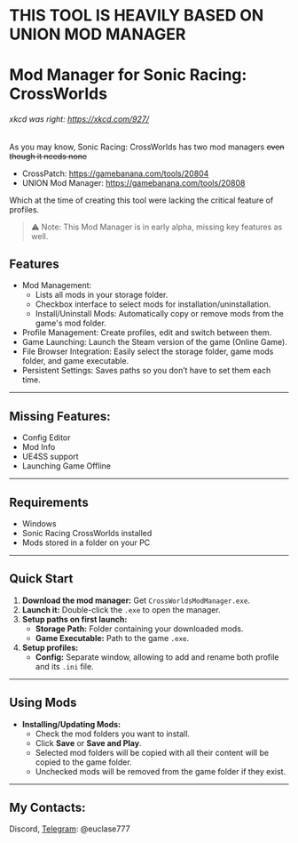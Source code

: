 # THIS TOOL IS HEAVILY BASED ON UNION MOD MANAGER
Mod Manager for **Sonic Racing: CrossWorlds**
===========
###### xkcd was right: https://xkcd.com/927/
As you may know, Sonic Racing: CrossWorlds has two mod managers ~~even though it needs none~~
- CrossPatch: https://gamebanana.com/tools/20804
- UNION Mod Manager: https://gamebanana.com/tools/20808

Which at the time of creating this tool were lacking the critical feature of profiles.
> ⚠ Note: This Mod Manager is in early alpha, missing key features as well. 
## Features
- Mod Management:
    - Lists all mods in your storage folder.
    - Checkbox interface to select mods for installation/uninstallation.
    - Install/Uninstall Mods: Automatically copy or remove mods from the game's mod folder.
- Profile Management: Create profiles, edit and switch between them.
- Game Launching: Launch the Steam version of the game (Online Game).
- File Browser Integration: Easily select the storage folder, game mods folder, and game executable.
- Persistent Settings: Saves paths so you don’t have to set them each time.

---

## Missing Features:
- Config Editor
- Mod Info
- UE4SS support
- Launching Game Offline

---

## Requirements

- Windows
- Sonic Racing CrossWorlds installed  
- Mods stored in a folder on your PC  

---

## Quick Start

1. **Download the mod manager:** Get `CrossWorldsModManager.exe`.  
2. **Launch it:** Double-click the `.exe` to open the manager.  
3. **Setup paths on first launch:**  
   - **Storage Path:** Folder containing your downloaded mods.  
   - **Game Executable:** Path to the game `.exe`.  
4. **Setup profiles:**
   - **Config:** Separate window, allowing to add and rename both profile and its `.ini` file. 

---

## Using Mods

- **Installing/Updating Mods:**  
  - Check the mod folders you want to install.  
  - Click **Save** or **Save and Play**.  
  - Selected mod folders will be copied with all their content will be copied to the game folder.  
  - Unchecked mods will be removed from the game folder if they exist.

---

## My Contacts:
Discord, [Telegram](http://t.me/euclase777): @euclase777

